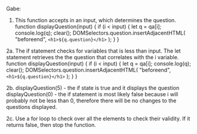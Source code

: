 Gabe:
1. This function accepts in an input, which determines the question.
function displayQuestion(input) {
    if (i < input) {
      let q = qa[i];
      console.log(q);
      clear();
      DOMSelectors.question.insertAdjacentHTML(
        "beforeend",
        `<h1>${q.question}</h1>`
      );
    }
  }

2a. The if statement checks for variables that is less than input. The let statement retrieves the the question that correlates with the i variable. 
function displayQuestion(input) {
    if (i < input) {
      let q = qa[i];
      console.log(q);
      clear();
      DOMSelectors.question.insertAdjacentHTML(
        "beforeend",
        `<h1>${q.question}</h1>`
      );
    }
  }

2b. 
displayQuestion(5) - the if state is true and  it displays the question
displayQuestion(0) - the if statement is most likely false because i will probably not be less than 0, therefore there will be no changes to the questions displayed. 

2c. Use a for loop to check over all the elements to check their validity. If it returns false, then stop the function.
   
